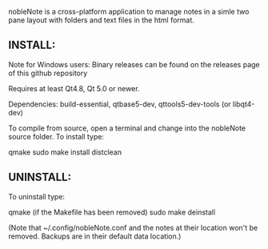 nobleNote is a cross-platform application to manage notes in a simle two pane layout with folders and text files in the html format.


## INSTALL:

Note for Windows users: Binary releases can be found on the releases page of this github repository

Requires at least Qt4.8, Qt 5.0 or newer.

Dependencies: build-essential, qtbase5-dev, qttools5-dev-tools (or libqt4-dev)

To compile from source, open a terminal and change into the nobleNote source folder.
To install type:

qmake
sudo make install distclean

## UNINSTALL:

To uninstall type:

qmake     (if the Makefile has been removed)
sudo make deinstall

(Note that ~/.config/nobleNote.conf and
 the notes at their location won't be removed.
Backups are in their default data location.)
